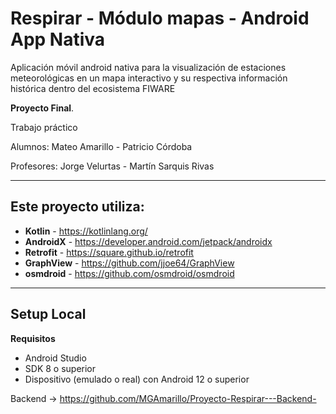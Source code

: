 # Respirar - Módulo mapas - Android App Nativa

Aplicación móvil android nativa para la visualización de estaciones meteorológicas en un mapa interactivo y su respectiva información histórica dentro del ecosistema FIWARE 

**Proyecto Final**.

Trabajo práctico

Alumnos: Mateo Amarillo - Patricio Córdoba

Profesores: Jorge Velurtas - Martín Sarquis Rivas

****

## Este proyecto utiliza: ##

- **Kotlin** - https://kotlinlang.org/
- **AndroidX** - https://developer.android.com/jetpack/androidx
- **Retrofit** - https://square.github.io/retrofit
- **GraphView** - https://github.com/jjoe64/GraphView
- **osmdroid** - https://github.com/osmdroid/osmdroid

****

## Setup Local
**Requisitos**
- Android Studio
- SDK 8 o superior
- Dispositivo (emulado o real) con Android 12 o superior

Backend -> https://github.com/MGAmarillo/Proyecto-Respirar---Backend-
